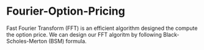 # Fourier-Option-Pricing
Fast Fourier Transform (FFT) is an efficient algorithm designed the compute the option price. We can design our FFT algoritm by following Black-Scholes-Merton (BSM) formula.
